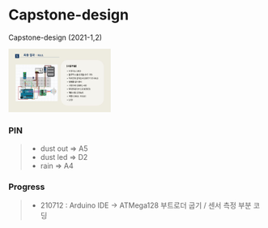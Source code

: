 # Capstone-design
Capstone-design (2021-1,2)
   

<img src="img/회로도.JPG" width="40%" height="30%" title="회로도,사용부품" alt="회로도,사용부품"></img>



### PIN
> - dust out => A5
> - dust led => D2
> - rain => A4


### Progress
> + 210712 : Arduino IDE -> ATMega128 부트로더 굽기 / 센서 측정 부분 코딩

